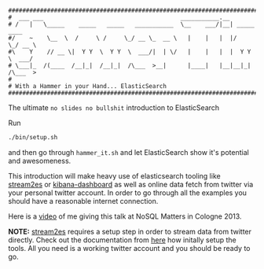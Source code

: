 ```
#####################################################################################
#  ___ ___                                       ___________.__                
# /   |   \_____    _____   _____   ___________  \__    ___/|__| _____   ____  
#/    ~    \__  \  /     \ /     \_/ __ \_  __ \   |    |   |  |/     \_/ __ \ 
#\    Y    // __ \|  Y Y  \  Y Y  \  ___/|  | \/   |    |   |  |  Y Y  \  ___/ 
# \___|_  /(____  /__|_|  /__|_|  /\___  >__|      |____|   |__|__|_|  /\___  >
#
# With a Hammer in your Hand... ElasticSearch
#####################################################################################
```
The ultimate `no slides no bullshit` introduction to ElasticSearch

Run 
```bash
./bin/setup.sh
```

and then go through `hammer_it.sh` and let ElasticSearch show it's potential
and awesomeness.


This introduction will make heavy use of elasticsearch tooling like [stream2es](https://github.com/elasticsearch/stream2es) 
or [kibana-dashboard](https://github.com/elasticsearch/kibana-dashboard) as well as online data fetch from twitter via your
personal twitter account. In order to go through all the examples you should have a reasonable internet connection.

Here is a [video](http://vimeo.com/66303050) of me giving this talk at NoSQL Matters in Cologne 2013. 

**NOTE:** [stream2es](https://github.com/elasticsearch/stream2es) requires a setup step in order to stream data from twitter directly. Check out the documentation from [here](https://github.com/elasticsearch/stream2es) how initally setup the tools. All you need is a working twitter account and you should be ready to go.
 
